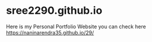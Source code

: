 # sree2290.github.io
Here is my Personal Portfolio Website you can check here  https://naninarendra35.github.io/29/
